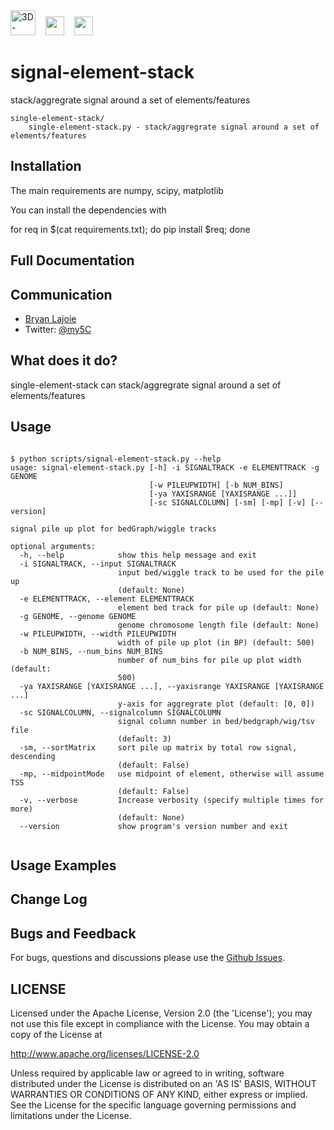 <img height=40 src='http://my5C.umassmed.edu/images/3DG.png' title='3D-Genome' />
&nbsp;&nbsp;
<img height=30 src='http://my5C.umassmed.edu/images/dekkerlabbioinformatics.gif' />
&nbsp;&nbsp;
<img height=30 src='http://my5C.umassmed.edu/images/umasslogo.gif' />

# signal-element-stack

stack/aggregrate signal around a set of elements/features

```
single-element-stack/
	single-element-stack.py - stack/aggregrate signal around a set of elements/features
```

## Installation

The main requirements are numpy, scipy, matplotlib

You can install the dependencies with

for req in $(cat requirements.txt); do pip install $req; done

## Full Documentation

## Communication

- [Bryan Lajoie](https://github.com/blajoie)
- Twitter: [@my5C](https://twitter.com/my5C)

## What does it do?

single-element-stack can stack/aggregrate signal around a set of elements/features

## Usage

```

$ python scripts/signal-element-stack.py --help
usage: signal-element-stack.py [-h] -i SIGNALTRACK -e ELEMENTTRACK -g GENOME
                               [-w PILEUPWIDTH] [-b NUM_BINS]
                               [-ya YAXISRANGE [YAXISRANGE ...]]
                               [-sc SIGNALCOLUMN] [-sm] [-mp] [-v] [--version]

signal pile up plot for bedGraph/wiggle tracks

optional arguments:
  -h, --help            show this help message and exit
  -i SIGNALTRACK, --input SIGNALTRACK
                        input bed/wiggle track to be used for the pile up
                        (default: None)
  -e ELEMENTTRACK, --element ELEMENTTRACK
                        element bed track for pile up (default: None)
  -g GENOME, --genome GENOME
                        genome chromosome length file (default: None)
  -w PILEUPWIDTH, --width PILEUPWIDTH
                        width of pile up plot (in BP) (default: 500)
  -b NUM_BINS, --num_bins NUM_BINS
                        number of num_bins for pile up plot width (default:
                        500)
  -ya YAXISRANGE [YAXISRANGE ...], --yaxisrange YAXISRANGE [YAXISRANGE ...]
                        y-axis for aggregrate plot (default: [0, 0])
  -sc SIGNALCOLUMN, --signalcolumn SIGNALCOLUMN
                        signal column number in bed/bedgraph/wig/tsv file
                        (default: 3)
  -sm, --sortMatrix     sort pile up matrix by total row signal, descending
                        (default: False)
  -mp, --midpointMode   use midpoint of element, otherwise will assume TSS
                        (default: False)
  -v, --verbose         Increase verbosity (specify multiple times for more)
                        (default: None)
  --version             show program's version number and exit                        
  
```

## Usage Examples

## Change Log

## Bugs and Feedback

For bugs, questions and discussions please use the [Github Issues](https://github.com/blajoie/single-element-stack/issues).

## LICENSE

Licensed under the Apache License, Version 2.0 (the 'License');
you may not use this file except in compliance with the License.
You may obtain a copy of the License at

<http://www.apache.org/licenses/LICENSE-2.0>

Unless required by applicable law or agreed to in writing, software
distributed under the License is distributed on an 'AS IS' BASIS,
WITHOUT WARRANTIES OR CONDITIONS OF ANY KIND, either express or implied.
See the License for the specific language governing permissions and
limitations under the License.
